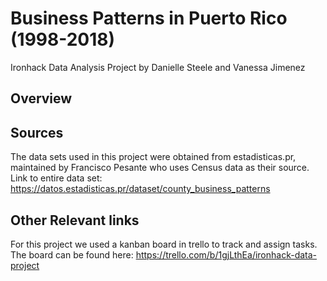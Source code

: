# Business Patterns in Puerto Rico (1998-2018)
Ironhack Data Analysis Project by Danielle Steele and Vanessa Jimenez

## Overview


## Sources
The data sets used in this project were obtained from estadisticas.pr, maintained by Francisco Pesante who uses Census data as their source.
Link to entire data set: https://datos.estadisticas.pr/dataset/county_business_patterns

## Other Relevant links
For this project we used a kanban board in trello to track and assign tasks. The board can be found here: https://trello.com/b/1gjLthEa/ironhack-data-project
